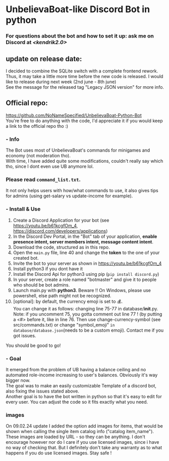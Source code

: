 # **UnbelievaBoat-like Discord Bot in python**
### For questions about the bot and how to set it up: ask me on Discord at *<kendrik2.0>*

  
## update on release date:  
I decided to combine the SQLite switch with a complete frontend rework.
Thus, it may take a little more time before the new code is released. I would like to release during next week (2nd june - 8th june)  
See the message for the released tag "Legacy JSON version" for more info.  


## Official repo:   
https://github.com/NoNameSpecified/UnbelievaBoat-Python-Bot  
You're free to do anything with the code, I'd appreciate it if you would keep a link to the official repo tho :)


### - Info
The Bot uses most of UnbelievaBoat's commands for minigames and economy (not moderation tho).  
With time, I have added quite some modifications, couldn't really say which tho, since I dont even use UB anymore lol.

### Please read `command_list.txt`.
It not only helps users with how/what commands to use, it also gives tips for admins (using get-salary vs update-income for example).

### - Install & Use
1. Create a Discord Application for your bot (see https://youtu.be/b61kcgfOm_4, https://discord.com/developers/applications)
2. In the Discord Dev Portal, in the "Bot" tab of your application, **enable presence intent, server members intent, message content intent**.
3. Download the code, structured as in this repo.
4. Open the `main.py` file, line 40 and change the **token** to the one of your created bot.
5. Invite the bot to your server as shown in https://youtu.be/b61kcgfOm_4
6. Install python3 if you dont have it
7. Install the Discord Api for python3 using pip (`pip install discord.py`)
8. In your server, create a role named "botmaster" and give it to people who should be bot admins.
9. Launch main.py with **python3**. Beware !! On Windows, please use powershell, else path might not be recognized.
10. [optional]: by default, the currency emoji is set to 💰.  
    You can change it as follows: changing line 75-77 in database/__init__.py. Note: if you uncomment 75, you gotta comment out line 77 ! (by putting a <#> before it, like in line 76. Then use change-currency-symbol (see src/commands.txt) or change "symbol_emoji" `in database/database.json`(needs to be a custom emoji). Contact me if you got issues.

You should be good to go!


### - Goal
It emerged from the problem of UB having a balance ceiling and no automated role-income increasing to user's balances. Obviously it's way bigger now.  
The goal was to make an easily customizable Template of a discord bot, also fixing the issues stated above.  
Another goal is to have the bot written in python so that it's easy to edit for every user. You can adjust the code so it fits exactly what you need.   

### images
On 09.02.24 update I added the option add images for items, that would be shown when calling the single item catalog info ("catalog item_name").
These images are loaded by URL - so they can be anything. I don't encourage however nor do I care if you use licensed images, since i have no way of checking that.
But I definitely don't take any warranty as to what happens if you do use licensed images. Stay safe !

